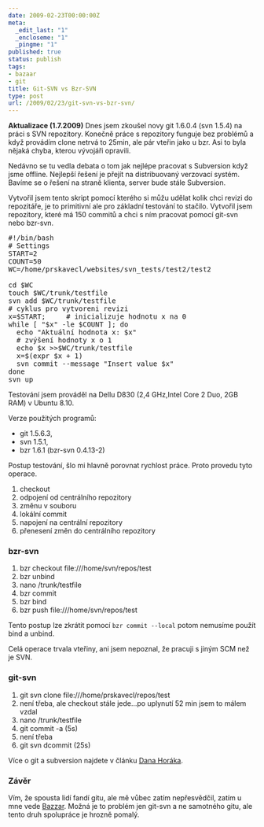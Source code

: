 ```yaml
---
date: 2009-02-23T00:00:00Z
meta:
  _edit_last: "1"
  _encloseme: "1"
  _pingme: "1"
published: true
status: publish
tags:
- bazaar
- git
title: Git-SVN vs Bzr-SVN
type: post
url: /2009/02/23/git-svn-vs-bzr-svn/
---
```


<strong>Aktualizace (1.7.2009)</strong>
Dnes jsem zkoušel novy git 1.6.0.4 (svn 1.5.4) na práci s SVN repozitory. Konečně práce s repozitory funguje bez problémů a když provádím clone netrvá to 25min, ale pár vteřin jako u bzr. Asi to byla nějaká chyba, kterou vývojáři opravili.


Nedávno se tu vedla debata o tom jak nejlépe pracovat s Subversion když jsme offline. Nejlepší řešení je přejít na distribuovaný verzovací systém. Bavíme se o řešení na straně klienta, server bude stále Subversion.

Vytvořil jsem tento skript pomocí kterého si můžu udělat kolik chci revizi do repozitáře, je to primitivní ale pro základní testování to stačilo. Vytvořil jsem repozitory, které má 150 commitů a chci s ním pracovat pomocí git-svn nebo bzr-svn.

<pre>
#!/bin/bash
# Settings
START=2
COUNT=50
WC=/home/prskavecl/websites/svn_tests/test2/test2

cd $WC
touch $WC/trunk/testfile
svn add $WC/trunk/testfile
# cyklus pro vytvoreni revizi
x=$START;     # inicializuje hodnotu x na 0
while [ "$x" -le $COUNT ]; do
  echo "Aktuální hodnota x: $x"
  # zvýšení hodnoty x o 1
  echo $x &gt;&gt;$WC/trunk/testfile
  x=$(expr $x + 1)
  svn commit --message "Insert value $x"
done 
svn up
</pre>

Testování jsem prováděl na Dellu D830 (2,4 GHz,Intel Core 2 Duo, 2GB RAM) v Ubuntu 8.10. 

Verze použitých programů:
<ul>
	<li>git 1.5.6.3,</li>
	<li>svn 1.5.1,</li>
	<li>bzr 1.6.1 (bzr-svn 0.4.13-2)</li>
</ul>

Postup testování, šlo mi hlavně porovnat rychlost práce. Proto provedu tyto operace.
<ol>
	<li>checkout</li>
	<li>odpojení od centrálního repozitory</li>
	<li>změnu v souboru</li>
	<li>lokální commit</li>
	<li>napojení na centrální repozitory</li>
	<li>přenesení změn do centrálního repozitory</li>
</ol>

<h3>bzr-svn</h3>
<ol>
	<li>bzr checkout file:///home/svn/repos/test</li>
	<li>bzr unbind</li>
        <li>nano /trunk/testfile</li>
	<li>bzr commit</li>
        <li>bzr bind</li>
   	<li>bzr push file:///home/svn/repos/test</li>
</ol>

Tento postup lze zkrátit pomocí <code>bzr commit --local</code> potom nemusíme použít bind a unbind.

Celá operace trvala vteřiny, ani jsem nepoznal, že pracuji s jiným SCM než je SVN.

<h3>git-svn</h3>
<ol>
	<li>git svn clone file:///home/prskavecl/repos/test</li>
        <li>není třeba, ale checkout stále jede...po uplynutí 52 min jsem to málem vzdal</li>
        <li>nano /trunk/testfile</li>
        <li>git commit -a (5s)</li>
        <li>není třeba</li>
        <li>git svn dcommit (25s)</li>
</ol>

Více o git a subversion najdete v článku <a href="http://www.root.cz/clanky/git-a-subversion/">Dana Horáka</a>.

<h3>Závěr</h3>
Vím, že spousta lidí fandí gitu, ale mě vůbec zatím nepřesvědčil, zatím u mne vede <a href="http://bazaar-vcs.org/">Bazzar</a>. Možná je to problém jen git-svn a ne samotného gitu, ale tento druh spolupráce je hrozně pomalý.
